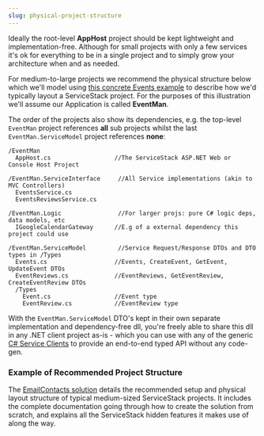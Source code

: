 ```yaml
---
slug: physical-project-structure
---
```

Ideally the root-level **AppHost** project should be kept lightweight and implementation-free. Although for small projects with only a few services it's ok for everything to be in a single project and to simply grow your architecture when and as needed. 

For medium-to-large projects we recommend the physical structure below which we'll model using [this concrete Events example](http://stackoverflow.com/a/15235822/85785) to describe how we'd typically layout a ServiceStack project. For the purposes of this illustration we'll assume our Application is called **EventMan**. 

The order of the projects also show its dependencies, e.g. the top-level `EventMan` project references **all** sub projects whilst the last `EventMan.ServiceModel` project references **none**:

```
/EventMan
  AppHost.cs                  //The ServiceStack ASP.NET Web or Console Host Project

/EventMan.ServiceInterface     //All Service implementations (akin to MVC Controllers)
  EventsService.cs
  EventsReviewsService.cs

/EventMan.Logic                //For larger projs: pure C# logic deps, data models, etc
  IGoogleCalendarGateway      //E.g of a external dependency this project could use

/EventMan.ServiceModel         //Service Request/Response DTOs and DTO types in /Types
  Events.cs                   //Events, CreateEvent, GetEvent, UpdateEvent DTOs 
  EventReviews.cs             //EventReviews, GetEventReview, CreateEventReview DTOs
  /Types
    Event.cs                  //Event type
    EventReview.cs            //EventReview type
```

With the `EventMan.ServiceModel` DTO's kept in their own separate implementation and dependency-free dll, you're freely able to share this dll in any .NET client project as-is - which you can use with any of the generic [C# Service Clients](/csharp-client) to provide an end-to-end typed API without any code-gen.

### Example of Recommended Project Structure

The [EmailContacts solution](https://github.com/ServiceStack/EmailContacts/) details the recommended setup and physical layout structure of typical medium-sized ServiceStack projects. It includes the complete documentation going through how to create the solution from scratch, and explains all the ServiceStack hidden features it makes use of along the way.